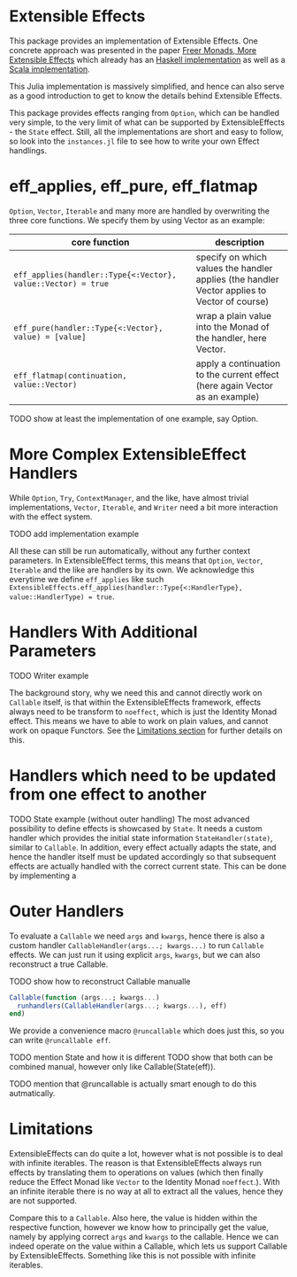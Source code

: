# Extensible Effects

This package provides an implementation of Extensible Effects. One concrete approach was presented in the paper [Freer Monads, More Extensible Effects](http://okmij.org/ftp/Haskell/extensible/more.pdf) which already has an [Haskell implementation](https://hackage.haskell.org/package/freer-effects) as well as a [Scala implementation](https://github.com/atnos-org/eff).

This Julia implementation is massively simplified, and hence can also serve as a good introduction to get to know the details behind Extensible Effects.

This package provides effects ranging from `Option`, which can be handled very simple, to the very limit of what can be supported by ExtensibleEffects - the `State` effect. Still, all the implementations are short and easy to follow, so look into the `instances.jl` file to see how to write your own Effect handlings.

# eff_applies, eff_pure, eff_flatmap

`Option`, `Vector`, `Iterable` and many more are handled by overwriting the three core functions. We specify them by using Vector as an example:

core function | description
------------- | ------------
`eff_applies(handler::Type{<:Vector}, value::Vector) = true` | specify on which values the handler applies (the handler Vector applies to Vector of course)
`eff_pure(handler::Type{<:Vector}, value) = [value]` | wrap a plain value into the Monad of the handler, here Vector.
`eff_flatmap(continuation, value::Vector)` | apply a continuation to the current effect (here again Vector as an example)

TODO show at least the implementation of one example, say Option.

# More Complex ExtensibleEffect Handlers

While `Option`, `Try`, `ContextManager`, and the like, have almost trivial implementations, `Vector`, `Iterable`, and `Writer` need a bit more interaction with the effect system.

TODO add implementation example

All these can still be run automatically, without any further context parameters. In ExtensibleEffect terms, this means that `Option`, `Vector`, `Iterable` and the like are handlers by its own.
We acknowledge this everytime we define `eff_applies` like such `ExtensibleEffects.eff_applies(handler::Type{<:HandlerType}, value::HandlerType) = true`.

# Handlers With Additional Parameters
TODO Writer example

The background story, why we need this and cannot directly work on `Callable` itself, is that within the ExtensibleEffects framework, effects always need to be transform to `noeffect`, which is just the Identity Monad effect. This means we have to able to work on plain values, and cannot work on opaque Functors. See the [Limitations section](#limitations) for further details on this.

# Handlers which need to be updated from one effect to another

TODO State example  (without outer handling)
The most advanced possibility to define effects is showcased by `State`. It needs a custom handler which provides the initial state information `StateHandler(state)`, similar to `Callable`. In addition, every effect actually adapts the state, and hence the handler itself must be updated accordingly so that subsequent effects are actually handled with the correct current state. This can be done by implementing a


# Outer Handlers
To evaluate a `Callable` we need `args` and `kwargs`, hence there is also a custom handler `CallableHandler(args...; kwargs...)` to run `Callable` effects. We can just run it using explicit `args`, `kwargs`, but we can also reconstruct a true Callable.

TODO show how to reconstruct Callable manualle
```julia
Callable(function (args...; kwargs...)
  runhandlers(CallableHandler(args...; kwargs...), eff)
end)
```
We provide a convenience macro `@runcallable` which does just this, so you can write `@runcallable eff`.


TODO mention State and how it is different
TODO show that both can be combined manual, however only like Callable(State(eff)).

TODO mention that @runcallable is actually smart enough to do this autmatically.


# Limitations

ExtensibleEffects can do quite a lot, however what is not possible is to deal with infinite iterables. The reason is that ExtensibleEffects always run effects by translating them to operations on values (which then finally reduce the Effect Monad like `Vector` to the Identity Monad `noeffect`.).
With an infinite iterable there is no way at all to extract all the values, hence they are not supported.

Compare this to a ``Callable``. Also here, the value is hidden within the respective function, however we know how to principally get the value, namely by applying correct `args` and `kwargs` to the callable. Hence we can indeed operate on the value within a Callable, which lets us support Callable by ExtensibleEffects. Something like this is not possible with infinite iterables.
